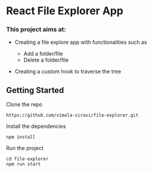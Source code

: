 # React File Explorer App

### This project aims at:

- Creating a file explore app with functionalities such as

  - Add a folder/file
  - Delete a folder/file

- Creating a custom hook to traverse the tree

## Getting Started

Clone the repo

```
https://github.com/vimala-siravi/file-explorer.git
```

Install the dependencies

```
npm install
```

Run the project

```
cd file-explorer
npm run start
```
